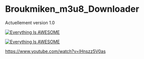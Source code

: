 # Broukmiken_m3u8_Downloader

Actuellement version 1.0



[![Everything Is AWESOME](https://img.youtube.com/vi/StTqXEQ2l-Y/0.jpg)](https://www.youtube.com/watch?v=StTqXEQ2l-Y "Everything Is AWESOME")



[![Everything Is AWESOME](https://img.youtube.com/vi/lHnszz5V0as/0.jpg)](https://www.youtube.com/watch?v=lHnszz5V0as "Everything Is AWESOME")




https://www.youtube.com/watch?v=lHnszz5V0as





